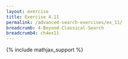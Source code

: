 ```yaml
---
layout: exercise
title: Exercise 4.11
permalink: /advanced-search-exercises/ex_11/
breadcrumb: 4-Beyond-Classical-Search
breadcrumb4: ch4ex11
---
```


{% include mathjax_support %}


